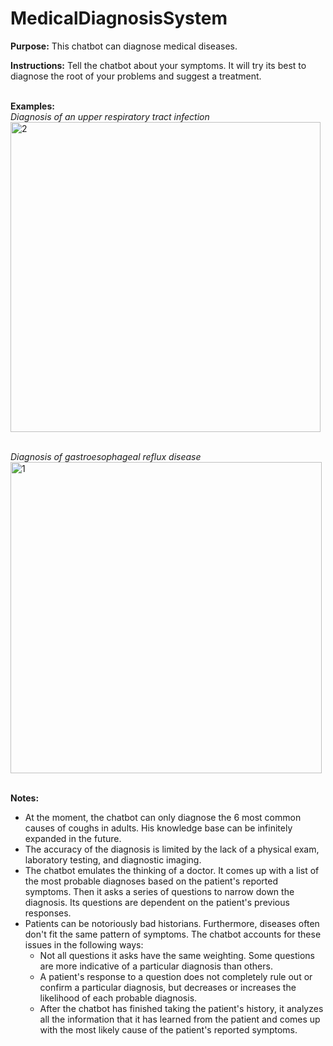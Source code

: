 # MedicalDiagnosisSystem
<B>Purpose:</B> This chatbot can diagnose medical diseases.

<B>Instructions:</B> Tell the chatbot about your symptoms. It will try its best to diagnose the root of your problems and suggest a treatment.

\
<B>Examples:</B>
\
<I>Diagnosis of an upper respiratory tract infection</I>
\
<img width="496" alt="2" src="https://user-images.githubusercontent.com/47739019/54882997-855d1980-4e1d-11e9-8b91-c2cc0748f6b1.png">

\
<I>Diagnosis of gastroesophageal reflux disease</I>
\
<img width="498" alt="1" src="https://user-images.githubusercontent.com/47739019/54882996-855d1980-4e1d-11e9-8fc4-edec1cbcc4c4.png">

\
<B>Notes:</B>
- At the moment, the chatbot can only diagnose the 6 most common causes of coughs in adults. His knowledge base can be infinitely expanded in the future.
- The accuracy of the diagnosis is limited by the lack of a physical exam, laboratory testing, and diagnostic imaging.
- The chatbot emulates the thinking of a doctor. It comes up with a list of the most probable diagnoses based on the patient's reported symptoms. Then it asks a series of questions to narrow down the diagnosis. Its questions are dependent on the patient's previous responses.
- Patients can be notoriously bad historians. Furthermore, diseases often don't fit the same pattern of symptoms. The chatbot accounts for these issues in the following ways:
    - Not all questions it asks have the same weighting. Some questions are more indicative of a particular diagnosis than others.
    - A patient's response to a question does not completely rule out or confirm a particular diagnosis, but decreases or increases the likelihood of each probable diagnosis.
    - After the chatbot has finished taking the patient's history, it analyzes all the information that it has learned from the patient and comes up with the most likely cause of the patient's reported symptoms.